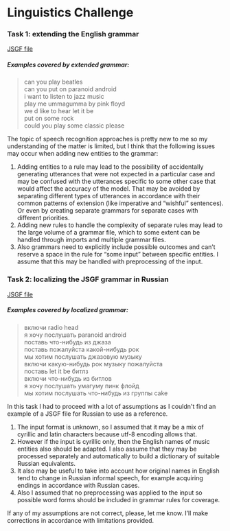 # Linguistics Challenge  

### Task 1: extending the English grammar
 
[JSGF file](https://github.com/TianaQ/nlu-challenge/blob/master/JSGF_en_ext.txt)

##### Examples covered by extended grammar:  

> can you play beatles   
> can you put on paranoid android   
> i want to listen to jazz music    
> play me ummagumma by pink floyd   
> we d like to hear let it be   
> put on some rock   
> could you play some classic please   

The topic of speech recognition approaches is pretty new to me so my understanding of the matter is limited, but I think that the following issues may occur when adding new entities to the grammar:  
1. Adding entities to a rule may lead to the possibility of accidentally generating utterances that were not expected in a particular case and may be confused with the utterances specific to some other case that would affect the accuracy of the model. That may be avoided by separating different types of utterances in accordance with their common patterns of extension (like imperative and “wishful” sentences). Or even by creating separate grammars for separate cases with different priorities.  
2. Adding new rules to handle the complexity of separate rules may lead to the large volume of a grammar file, which to some extent can be handled through imports and multiple grammar files.  
3. Also grammars need to explicitly include possible outcomes and can’t reserve a space in the rule for “some input” between specific entities. I assume that this may be handled with preprocessing of the input.    
  

### Task 2: localizing the JSGF grammar in Russian

[JSGF file](https://github.com/TianaQ/nlu-challenge/blob/master/JSGF_ru_ext.txt)

##### Examples covered by localized grammar:  

> включи radio head  
> я хочу послушать paranoid android  
> поставь что-нибудь из джаза   
> поставь пожалуйста какой-нибудь рок  
> мы хотим послушать джазовую музыку  
> включи какую-нибудь рок музыку пожалуйста  
> поставь let it be битлз  
> включи что-нибудь из битлов  
> я хочу послушать умагуму пинк флойд  
> мы хотим послушать что-нибудь из группы cake  

In this task I had to proceed with a lot of assumptions as I couldn't find an example of a JSGF file for Russian to use as a reference.  
1. The input format is unknown, so I assumed that it may be a mix of cyrillic and latin characters because utf-8 encoding allows that.   
2. However if the input is cyrillic only, then the English names of music entities also should be adapted. I also assume that they may be processed separately and automatically to build a dictionary of suitable Russian equivalents.  
3. It also may be useful to take into account how original names in English tend to change in Russian informal speech, for example acquiring endings in accordance with Russian cases.  
4. Also I assumed that no preprocessing was applied to the input so possible word forms should be included in grammar rules for coverage.  

If any of my assumptions are not correct, please, let me know. I’ll make corrections in accordance with limitations provided.  
